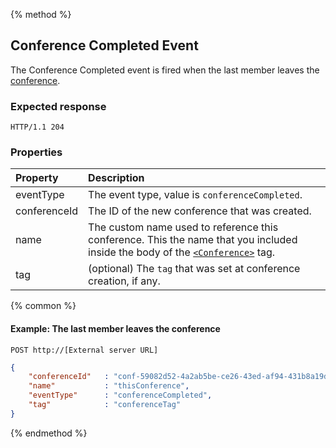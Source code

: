 {% method %}
## Conference Completed Event
The Conference Completed event is fired when the last member leaves the [conference](../verbs/conference.md).  

### Expected response

```http
HTTP/1.1 204
```

### Properties

| Property     | Description                                                                                                                                             |
| :----------- | :------------------------------------------------------------------------------------------------------------------------------------------------------ |
| eventType    | The event type, value is `conferenceCompleted`.                                                                                                         |
| conferenceId | The ID of the new conference that was created.                                                                                                          |
| name         | The custom name used to reference this conference. This the name that you included inside the body of the [`<Conference>`](../verbs/conference.md) tag. |
| tag          | (optional) The `tag` that was set at conference creation, if any.                                                                                       |

{% common %}

#### Example: The last member leaves the conference

```
POST http://[External server URL]
```

```json
{
    "conferenceId"   : "conf-59082d52-4a2ab5be-ce26-43ed-af94-431b8a19d4e3",
    "name"           : "thisConference",
    "eventType"      : "conferenceCompleted",
    "tag"            : "conferenceTag"
}
```

{% endmethod %}
